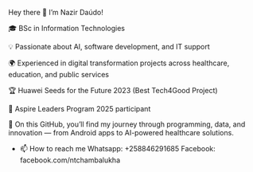 Hey there 👋 I’m Nazir Daúdo!

🎓 BSc in Information Technologies

💡 Passionate about AI, software development, and IT support

🌍 Experienced in digital transformation projects across healthcare, education, and public services

🏆 Huawei Seeds for the Future 2023 (Best Tech4Good Project)

🌱 Aspire Leaders Program 2025 participant

📌 On this GitHub, you’ll find my journey through programming, data, and innovation — from Android apps to AI-powered healthcare solutions.
- 📫 How to reach me Whatsapp: +258846291685 Facebook: facebook.com/ntchambalukha

<!---
IbnNur/IbnNur is a ✨ special ✨ repository because its `README.md` (this file) appears on your GitHub profile.
You can click the Preview link to take a look at your changes.
--->
